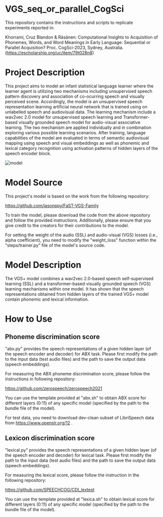 # VGS_seq_or_parallel_CogSci

This repository contains the instructions and scripts to replicate experiments reported in:

Khorrami, Cruz Blandon & Räsänen: Computational Insights to Acquisition of Phonemes, Words, and Word Meanings in Early Language: Sequential or Parallel Acquisition? Proc. CogSci-2023, Sydney, Australia. (https://escholarship.org/uc/item/79t028n8)

# Project Description

This project aims to model an infant statistical language learner where the learner agent is utilizing two mechanisms including unsupervised speech pattern discovery and association of co-ocurring speech and visually perceived scene.
Accordingly, the model is an unsupervised speech representation learning artificial neural network that is trained using on unlabelled speech and audiovisual data. The learning mechanism include a wav2vec 2.0 model for unsupervised speech learning and Transformer-based visually grounded speech model for audio-visual associative learning. The two mechanism are applied individually and in combination exploring various possible learning scenarios. After training, language capabilities of the model are evaluated in terms of semantic audiovisual mapping using speech and visual embeddings as well as phonemic and lexical category recognition using activation patterns of hidden layers of the speech encoder block.

![model](https://github.com/SPEECHCOG/VGS-plus/assets/33454475/7fbae5c4-eee4-4908-a26a-f78160927ad2)



# Model Source

This project's model is based on the work from the following repository:

https://github.com/jasonppy/FaST-VGS-Family
 
To train the model, please download the code from the above repository and follow the provided instructions. Additionally, please ensure that you give credit to the creators for their contributions to the model.

For setting the weight of the audio (SSL) and audio-visual (VGS) losses (i.e., alpha coefficient), you need to modify the "weight_loss" function within the "steps/trainer.py" file of the model's source code. 

# Model Description

The VGS+ model combines a wav2vec 2.0-based speech self-supervised learning (SSL) and a transformer-based visually grounded speech (VGS) learning mechanisms within one model. It has shown that the speech representations obtained from hidden layers of the trained VGS+ model contain phonemic and lexical information. 

# How to Use

## Phoneme discrimination score

"abx.py" provides the speech representations of a given hidden layer (of the speech encoder and decoder) for ABX task. Please first modify the path to the input data (test audio files) and the path to save the output data (speech embeddings). 

For measuring the ABX phoneme discrimination score, please follow the instructions in following repository:

https://github.com/zerospeech/zerospeech2021

You can use the template provided at "abx.sh" to obtain ABX score for different layers (0:11) of any specific model (specified by the path to the bundle file of the model). 

For test data, you need to download dev-clean subset of LibriSpeech data from https://www.openslr.org/12 .

## Lexicon discrimination score

"lexical.py" provides the speech representations of a given hidden layer (of the speech encoder and decoder) for lexical task. Please first modify the path to the input data (test audio files) and the path to save the output data (speech embeddings).

For measuring the lexical score, please follow the instruction in the following repository:

https://github.com/SPEECHCOG/CDI_lextest

You can use the template provided at "lexica.sh" to obtain lexical score for different layers (0:11) of any specific model (specified by the path to the bundle file of the model). 
